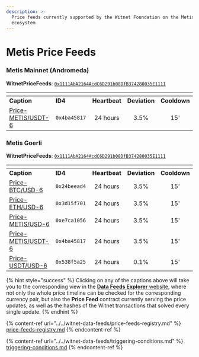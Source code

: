 ```yaml
---
description: >-
  Price feeds currently supported by the Witnet Foundation on the Metis
  ecosystem
---
```


# Metis Price Feeds

### **Metis Mainnet** (Andromeda)

**WitnetPriceFeeds**: [`0x1111AbA2164AcdC6D291b08DfB374280035E1111`](https://andromeda-explorer.metis.io/address/0x1111AbA2164AcdC6D291b08DfB374280035E1111)

<table data-header-hidden><thead><tr><th width="228"></th><th width="146"></th><th align="center"></th><th align="center"></th><th align="center"></th></tr></thead><tbody><tr><td><strong>Caption</strong></td><td><strong>ID4</strong></td><td align="center"><strong>Heartbeat</strong></td><td align="center"><strong>Deviation</strong></td><td align="center"><strong>Cooldown</strong></td></tr><tr><td><a href="https://feeds.witnet.io/feeds/metis-mainnet_metis-usdt_6">Price-METIS/USDT-6</a></td><td><code>0x4ba45817</code></td><td align="center">24 hours</td><td align="center">3.5%</td><td align="center">15'</td></tr></tbody></table>

### **Metis Goerli**

**WitnetPriceFeeds**: [`0x1111AbA2164AcdC6D291b08DfB374280035E1111`](https://sepolia-explorer.metisdevops.link/address/0x1111AbA2164AcdC6D291b08DfB374280035E1111)

<table data-header-hidden><thead><tr><th width="222"></th><th width="155"></th><th align="center"></th><th align="center"></th><th align="center"></th></tr></thead><tbody><tr><td><strong>Caption</strong></td><td><strong>ID4</strong></td><td align="center"><strong>Heartbeat</strong></td><td align="center"><strong>Deviation</strong></td><td align="center"><strong>Cooldown</strong></td></tr><tr><td><a href="https://feeds.witnet.io/feeds/metis-goerli_btc-usd_6">Price-BTC/USD-6</a></td><td><code>0x24beead4</code></td><td align="center">24 hours</td><td align="center">3.5%</td><td align="center">15'</td></tr><tr><td><a href="https://feeds.witnet.io/feeds/metis-goerli_eth-usd_6">Price-ETH/USD-6</a></td><td><code>0x3d15f701</code></td><td align="center">24 hours</td><td align="center">3.5%</td><td align="center">15'</td></tr><tr><td><a href="https://feeds.witnet.io/feeds/metis-goerli_metis-usd_6">Price-METIS/USD-6</a></td><td><code>0xe7ca1056</code></td><td align="center">24 hours</td><td align="center">3.5%</td><td align="center">15'</td></tr><tr><td><a href="https://feeds.witnet.io/feeds/metis-goerli_metis-usdt_6">Price-METIS/USDT-6</a></td><td><code>0x4ba45817</code></td><td align="center">24 hours</td><td align="center">3.5%</td><td align="center">15'</td></tr><tr><td><a href="https://feeds.witnet.io/feeds/metis-goerli_usdt-usd_6">Price-USDT/USD-6</a></td><td><code>0x538f5a25</code></td><td align="center">24 hours</td><td align="center">0.1%</td><td align="center">15'</td></tr></tbody></table>

{% hint style="success" %}
Clicking on any of the captions above will take you to the corresponding view in the [**Data Feeds Explorer** website](https://feeds.witnet.io), where not only the whole price timeline can be checked for the corresponding currency pair, but also the **Price Feed** contract currently serving the price updates, as well as the hashes of the Witnet transactions that solved every single update.
{% endhint %}

{% content-ref url="../../witnet-data-feeds/price-feeds-registry.md" %}
[price-feeds-registry.md](../../witnet-data-feeds/price-feeds-registry.md)
{% endcontent-ref %}

{% content-ref url="../../witnet-data-feeds/triggering-conditions.md" %}
[triggering-conditions.md](../../witnet-data-feeds/triggering-conditions.md)
{% endcontent-ref %}
